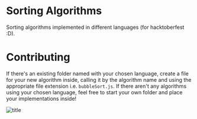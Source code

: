 # Sorting Algorithms
Sorting algorithms implemented in different languages (for hacktoberfest :D).

# Contributing
If there's an existing folder named with your chosen language, create a file for your new algorithm inside, calling it by the algorithm name and using the appropriate file extension i.e. `bubbleSort.js`. If there aren't any algorithms using your chosen language, feel free to start your own folder and place your implementations inside!

![title](https://hacktoberfest.digitalocean.com/assets/HF19_social-744d976f227e4aff6866443abcede8c651b309ec9c7c9f7410f5944f8e1299b9.png)
